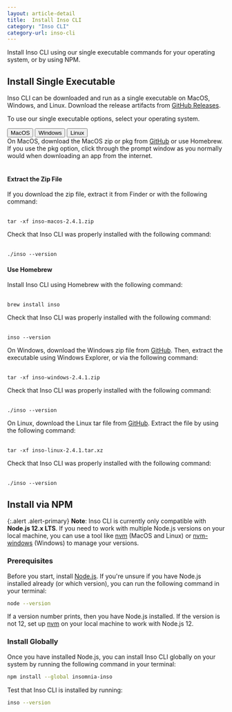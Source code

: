 ```yaml
---
layout: article-detail
title:  Install Inso CLI
category: "Inso CLI"
category-url: inso-cli
---
```


Install Inso CLI using our single executable commands for your operating system, or by using NPM.

## Install Single Executable

Inso CLI can be downloaded and run as a single executable on MacOS, Windows, and Linux. Download the release artifacts from [GitHub Releases](https://api.insomnia.rest/downloads/release/latest?app=com.insomnia.inso&channel=stable).

To use our single executable options, select your operating system.

<nav>
  <div class="nav nav-tabs" id="nav-tab" role="tablist">
    <button class="nav-link active side-tabs" id="nav-home-tab" data-bs-toggle="tab" data-bs-target="#nav-home" type="button" role="tab" aria-controls="nav-home" aria-selected="true">MacOS</button>
    <button class="nav-link side-tabs" id="nav-profile-tab" data-bs-toggle="tab" data-bs-target="#nav-profile" type="button" role="tab" aria-controls="nav-profile" aria-selected="false">Windows</button>
    <button class="nav-link side-tabs" id="nav-contact-tab" data-bs-toggle="tab" data-bs-target="#nav-contact" type="button" role="tab" aria-controls="nav-contact" aria-selected="false">Linux</button>
  </div>
</nav>
<div class="tab-content" id="nav-tabContent">
  <div class="tab-pane fade show active" id="nav-home" role="tabpanel" aria-labelledby="nav-home-tab">
  On MacOS, download the MacOS zip or pkg from <a href="https://api.insomnia.rest/downloads/release/latest?app=com.insomnia.inso&channel=stable">GitHub</a> or use Homebrew. If you use the pkg option, click through the prompt window as you normally would when downloading an app from the internet.
<br/><br/>
<h4>Extract the Zip File</h4>
If you download the zip file, extract it from Finder or with the following command:
<br/><br/>
<pre class="highlight"><code>tar -xf inso-macos-2.4.1.zip</code></pre>
  Check that Inso CLI was properly installed with the following command:
<br/><br/>
<pre class="highlight"><code>./inso --version</code></pre>
<h4>Use Homebrew</h4>
Install Inso CLI using Homebrew with the following command:
<br/><br/>
<pre class="highlight"><code>brew install inso</code></pre>
Check that Inso CLI was properly installed with the following command:
<br/><br/>
<pre class="highlight"><code>inso --version</code></pre>
  </div>
  <div class="tab-pane fade" id="nav-profile" role="tabpanel" aria-labelledby="nav-profile-tab">
  On Windows, download the Windows zip file from <a href="https://api.insomnia.rest/downloads/release/latest?app=com.insomnia.inso&channel=stable">GitHub</a>. Then, extract the executable using Windows Explorer, or via the following command:
  <br/><br/>
<pre class="highlight"><code>tar -xf inso-windows-2.4.1.zip</code></pre>
Check that Inso CLI was properly installed with the following command:
<br/><br/>
<pre class="highlight"><code>./inso --version</code></pre>
  </div>
  <div class="tab-pane fade" id="nav-contact" role="tabpanel" aria-labelledby="nav-contact-tab">On Linux, download the Linux tar file from <a href="https://api.insomnia.rest/downloads/release/latest?app=com.insomnia.inso&channel=stable">GitHub</a>. Extract the file by using the following command:
  <br/><br/>
  <pre class="highlight"><code>tar -xf inso-linux-2.4.1.tar.xz</code></pre>
  Check that Inso CLI was properly installed with the following command:
<br/><br/>
<pre class="highlight"><code>./inso --version</code></pre>
  </div>
</div>

## Install via NPM

{:.alert .alert-primary}
**Note**: Inso CLI is currently only compatible with **Node.js 12.x LTS**. If you need to work with multiple Node.js versions on your local machine, you can use a tool like [nvm](https://github.com/nvm-sh/nvm) (MacOS and Linux) or [nvm-windows](https://github.com/coreybutler/nvm-windows) (Windows) to manage your versions.

### Prerequisites

Before you start, install [Node.js](https://nodejs.org/en/download). If you're unsure if you have Node.js installed already (or which version), you can run the following command in your terminal:

```bash
node --version
```

If a version number prints, then you have Node.js installed. If the version is not 12, set up [nvm](https://github.com/nvm-sh/nvm) on your local machine to work with Node.js 12.

### Install Globally

Once you have installed Node.js, you can install Inso CLI globally on your system by running the following command in your terminal:

```bash
npm install --global insomnia-inso
```

Test that Inso CLI is installed by running:

```bash
inso --version
```
